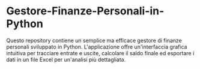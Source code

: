 # Gestore-Finanze-Personali-in-Python
Questo repository contiene un semplice ma efficace gestore di finanze personali sviluppato in Python. L'applicazione offre un'interfaccia grafica intuitiva per tracciare entrate e uscite, calcolare il saldo finale ed esportare i dati in un file Excel per un'analisi più dettagliata.
